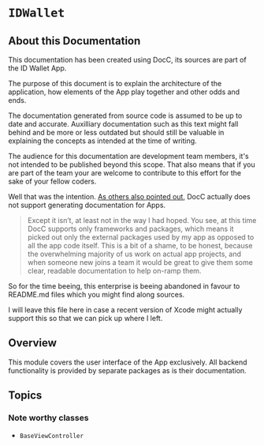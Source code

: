 # ``IDWallet``

## About this Documentation

This documentation has been created using DocC, its sources are part of the ID Wallet App.

The purpose of this document is to explain the architecture of the application, how elements
of the App play together and other odds and ends.

The documentation generated from source code is assumed to be up to date and accurate.
Auxilliary documentation such as this text might fall behind and be more or less outdated
but should still be valuable in explaining the concepts as intended at the time of writing.

The audience for this documentation are development team members, it's not intended to
be published beyond this scope. That also means that if you are part of the team your are
welcome to contribute to this effort for the sake of your fellow coders.

Well that was the intention. [As others also pointed out](https://www.hackingwithswift.com/articles/238/how-to-document-your-project-with-docc),
DocC actually does not support generating documentation for Apps.

> Except it isn’t, at least not in the way I had hoped. You see, at this time DocC supports only frameworks and packages, which means it picked out only the external packages used by my app as opposed to all the app code itself. This is a bit of a shame, to be honest, because the overwhelming majority of us work on actual app projects, and when someone new joins a team it would be great to give them some clear, readable documentation to help on-ramp them.

So for the time beeing, this enterprise is beeing abandoned in favour to README.md files
which you might find along sources.

I will leave this file here in case a recent version of Xcode might actually support this
so that we can pick up where I left.

## Overview

This module covers the user interface of the App exclusively. All backend functionality is
provided by separate packages as is their documentation.

## Topics

### Note worthy classes

- ``BaseViewController``
